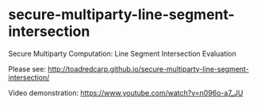secure-multiparty-line-segment-intersection
===========================================

Secure Multiparty Computation: Line Segment Intersection Evaluation

Please see: http://toadredcarp.github.io/secure-multiparty-line-segment-intersection/

Video demonstration: https://www.youtube.com/watch?v=n096o-a7_JU
